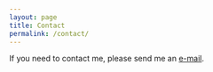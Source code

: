 ```yaml
---
layout: page
title: Contact
permalink: /contact/
---
```


If you need to contact me, please send me an [e-mail]().
